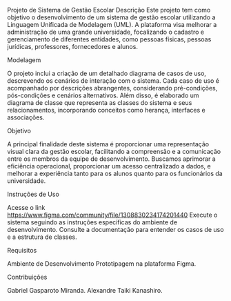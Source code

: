 Projeto de Sistema de Gestão Escolar
Descrição
Este projeto tem como objetivo o desenvolvimento de um sistema de gestão escolar utilizando a Linguagem Unificada de Modelagem (UML). A plataforma visa melhorar a administração de uma grande universidade, focalizando o cadastro e gerenciamento de diferentes entidades, como pessoas físicas, pessoas jurídicas, professores, fornecedores e alunos.

Modelagem

O projeto inclui a criação de um detalhado diagrama de casos de uso, descrevendo os cenários de interação com o sistema. Cada caso de uso é acompanhado por descrições abrangentes, considerando pré-condições, pós-condições e cenários alternativos. Além disso, é elaborado um diagrama de classe que representa as classes do sistema e seus relacionamentos, incorporando conceitos como herança, interfaces e associações.

Objetivo

A principal finalidade deste sistema é proporcionar uma representação visual clara da gestão escolar, facilitando a compreensão e a comunicação entre os membros da equipe de desenvolvimento. Buscamos aprimorar a eficiência operacional, proporcionar um acesso centralizado a dados, e melhorar a experiência tanto para os alunos quanto para os funcionários da universidade.

Instruções de Uso

Acesse o link https://www.figma.com/community/file/1308830234174201440
Execute o sistema seguindo as instruções específicas do ambiente de desenvolvimento.
Consulte a documentação para entender os casos de uso e a estrutura de classes.

Requisitos

Ambiente de Desenvolvimento 
Prototipagem na plataforma Figma.

Contribuições

Gabriel Gasparoto Miranda.
Alexandre Taiki Kanashiro.
